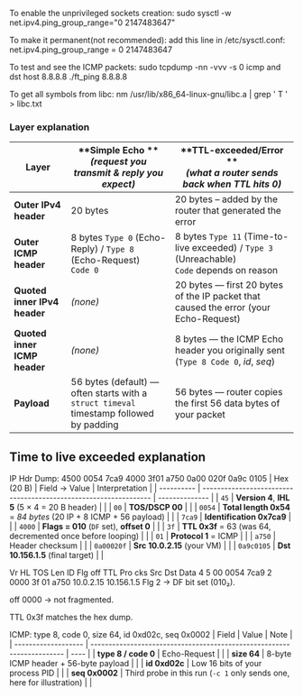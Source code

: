 To enable the unprivileged sockets creation:
	sudo sysctl -w net.ipv4.ping_group_range="0 2147483647"


To make it permanent(not recommended):
	add this line in /etc/sysctl.conf:
		net.ipv4.ping_group_range = 0 2147483647


To test and see the ICMP packets:
	sudo tcpdump -nn -vvv -s 0 icmp and dst host 8.8.8.8
	./ft_ping 8.8.8.8

To get all symbols from libc:
	nm /usr/lib/x86_64-linux-gnu/libc.a | grep ' T ' > libc.txt

### Layer explanation
| Layer                        | \*\*Simple Echo \*\*<br>*(request you transmit & reply you expect)*                     | \*\*TTL-exceeded/Error \*\*<br>*(what a router sends back when TTL hits 0)*                      |
| ---------------------------- | --------------------------------------------------------------------------------------- | ------------------------------------------------------------------------------------------------ |
| **Outer IPv4 header**        | 20 bytes                                                                                | 20 bytes – added by the router that generated the error                                          |
| **Outer ICMP header**        | 8 bytes   `Type 0` (Echo-Reply) / `Type 8` (Echo-Request)<br>`Code 0`                   | 8 bytes   `Type 11` (Time-to-live exceeded) / `Type 3` (Unreachable)<br>`Code` depends on reason |
| **Quoted inner IPv4 header** | *(none)*                                                                                | 20 bytes — first 20 bytes of the IP packet that caused the error (your Echo-Request)             |
| **Quoted inner ICMP header** | *(none)*                                                                                | 8 bytes — the ICMP Echo header you originally sent (`Type 8 Code 0`, *id*, *seq*)                |
| **Payload**                  | 56 bytes (default) — often starts with a `struct timeval` timestamp followed by padding | 56 bytes — router copies the first 56 data bytes of your packet                                  |


## Time to live exceeded explanation

IP Hdr Dump:
 4500 0054 7ca9 4000 3f01 a750 0a00 020f 0a9c 0105
| Hex (20 B) | Field → Value                                                    | Interpretation |
| ---------- | ---------------------------------------------------------------- | -------------- |
| `45`       | **Version 4**, **IHL 5** (5 × 4 = 20 B header)                   |                |
| `00`       | **TOS/DSCP 00**                                                  |                |
| `0054`     | **Total length 0x54** = *84 bytes* (20 IP + 8 ICMP + 56 payload) |                |
| `7ca9`     | **Identification 0x7ca9**                                        |                |
| `4000`     | **Flags = 010** (`DF` set), **offset 0**                         |                |
| `3f`       | **TTL 0x3f** = 63 (was 64, decremented once before looping)      |                |
| `01`       | **Protocol 1** = ICMP                                            |                |
| `a750`     | Header checksum                                                  |                |
| `0a00020f` | **Src 10.0.2.15** (your VM)                                      |                |
| `0a9c0105` | **Dst 10.156.1.5** (final target)                                |                |

Vr HL TOS  Len   ID Flg  off TTL Pro  cks      Src      Dst     Data
 4  5  00 0054 7ca9   2 0000  3f  01 a750 10.0.2.15  10.156.1.5
Flg 2 → DF bit set (010₂).

off 0000 → not fragmented.

TTL 0x3f matches the hex dump.


ICMP: type 8, code 0, size 64, id 0xd02c, seq 0x0002
| Field               | Value                                                                  | Note |
| ------------------- | ---------------------------------------------------------------------- | ---- |
| **type 8 / code 0** | Echo-Request                                                           |      |
| **size 64**         | 8-byte ICMP header + 56-byte payload                                   |      |
| **id 0xd02c**       | Low 16 bits of your process PID                                        |      |
| **seq 0x0002**      | Third probe in this run (`-c 1` only sends one, here for illustration) |      |
